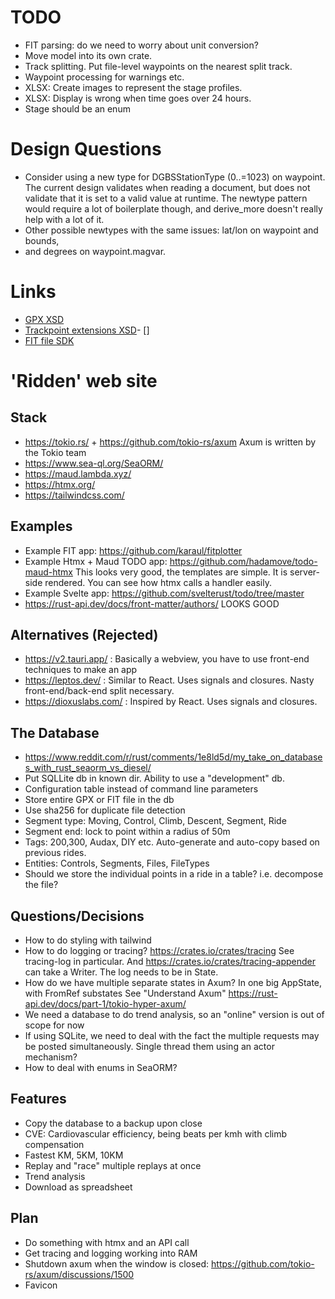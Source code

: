 # TODO
- FIT parsing: do we need to worry about unit conversion?
- Move model into its own crate.
- Track splitting. Put file-level waypoints on the nearest split track.
- Waypoint processing for warnings etc.
- XLSX: Create images to represent the stage profiles.
- XLSX: Display is wrong when time goes over 24 hours.
- Stage should be an enum
 
# Design Questions
- Consider using a new type for DGBSStationType (0..=1023) on waypoint. The
  current design validates when reading a document, but does not validate that
  it is set to a valid value at runtime. The newtype pattern would require a lot
  of boilerplate though, and derive_more doesn't really help with a lot of it.
- Other possible newtypes with the same issues: lat/lon on waypoint and bounds,
- and degrees on waypoint.magvar.


# Links
- [GPX XSD](https://www.topografix.com/GPX/1/1/gpx.xsd)
- [Trackpoint extensions XSD](https://www8.garmin.com/xmlschemas/TrackPointExtensionv1.xsd)- []
- [FIT file SDK](https://developer.garmin.com/fit/overview/)



# 'Ridden' web site

## Stack
- https://tokio.rs/ + https://github.com/tokio-rs/axum
  Axum is written by the Tokio team
- https://www.sea-ql.org/SeaORM/
- https://maud.lambda.xyz/
- https://htmx.org/
- https://tailwindcss.com/

## Examples
- Example FIT app: https://github.com/karaul/fitplotter  
- Example Htmx + Maud TODO app: https://github.com/hadamove/todo-maud-htmx
  This looks very good, the templates are simple.
  It is server-side rendered.
  You can see how htmx calls a handler easily.
- Example Svelte app: https://github.com/svelterust/todo/tree/master
- https://rust-api.dev/docs/front-matter/authors/ LOOKS GOOD

## Alternatives (Rejected)
- https://v2.tauri.app/ : Basically a webview, you have to use front-end techniques to make an app
- https://leptos.dev/ : Similar to React. Uses signals and closures. Nasty front-end/back-end split necessary.
- https://dioxuslabs.com/ : Inspired by React. Uses signals and closures.

## The Database
- https://www.reddit.com/r/rust/comments/1e8ld5d/my_take_on_databases_with_rust_seaorm_vs_diesel/
- Put SQLLite db in known dir. Ability to use a "development" db.
- Configuration table instead of command line parameters
- Store entire GPX or FIT file in the db
- Use sha256 for duplicate file detection
- Segment type: Moving, Control, Climb, Descent, Segment, Ride
- Segment end: lock to point within a radius of 50m
- Tags: 200,300, Audax, DIY etc. Auto-generate and auto-copy based on previous rides.
- Entities: Controls, Segments, Files, FileTypes
- Should we store the individual points in a ride in a table? i.e. decompose the file?
  
## Questions/Decisions
- How to do styling with tailwind
- How to do logging or tracing? https://crates.io/crates/tracing See tracing-log in particular.
  And https://crates.io/crates/tracing-appender can take a Writer.
  The log needs to be in State.
- How do we have multiple separate states in Axum? In one big AppState, with FromRef substates
  See "Understand Axum" https://rust-api.dev/docs/part-1/tokio-hyper-axum/
- We need a database to do trend analysis, so an "online" version is out of scope for now
- If using SQLite, we need to deal with the fact the multiple requests may be posted
  simultaneously. Single thread them using an actor mechanism?
- How to deal with enums in SeaORM?


## Features
- Copy the database to a backup upon close
- CVE: Cardiovascular efficiency, being beats per kmh with climb compensation
- Fastest KM, 5KM, 10KM
- Replay and "race" multiple replays at once
- Trend analysis
- Download as spreadsheet


## Plan
- Do something with htmx and an API call
- Get tracing and logging working into RAM
- Shutdown axum when the window is closed: https://github.com/tokio-rs/axum/discussions/1500
- Favicon

